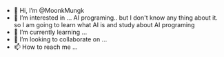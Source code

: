 - 👋 Hi, I’m @MoonkMungk
- 👀 I’m interested in ... AI programing.. but I don't know any thing about it. so I am going to learn what AI is and study about AI programing
- 🌱 I’m currently learning ...
- 💞️ I’m looking to collaborate on ...
- 📫 How to reach me ...

<!---
MoonkMungk/MoonkMungk is a ✨ special ✨ repository because its `README.md` (this file) appears on your GitHub profile.
You can click the Preview link to take a look at your changes.
--->
